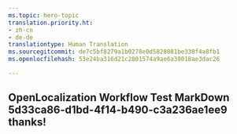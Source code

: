 ```yaml
---
ms.topic: hero-topic
translation.priority.ht:
- zh-cn
- de-de
translationtype: Human Translation
ms.sourcegitcommit: de7c5bf8279a1b0278e0d5828081be330f4a8fb1
ms.openlocfilehash: 53e24ba316d21c2801574a9ae6a38018ae3dac26

---
```

## OpenLocalization Workflow Test MarkDown 5d33ca86-d1bd-4f14-b490-c3a236ae1ee9 thanks!



<!--HONumber=Jul16_HO2-->


